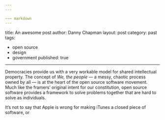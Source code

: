 ```yaml
---
---

~~~ markdown
---
```

title: An awesome post
author: Danny Chapman
layout: post
category: past
tags:
  - open source
  - design
  - government
published: true
---

Democracies provide us with a very workable model for shared intellectual property. The concept of *We, the people* — a messy, chaotic process owned by all — is at the heart of the open source software movement. Much like the framers’ original intent for our constitution, open source software provides a framework to solve problems together that are hard to solve as individuals.

It’s not to say that Apple is wrong for making iTunes a closed piece of software, or
~~~
